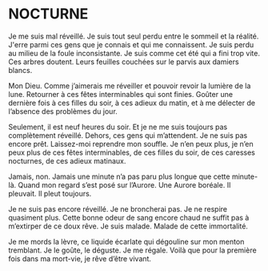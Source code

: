 # NOCTURNE

Je me suis mal réveillé. Je suis tout seul perdu entre le sommeil et la réalité. J'erre parmi ces gens que je connais et qui me connaissent. Je suis perdu au milieu de la foule inconsistante. Je suis comme cet été qui a fini trop vite. Ces arbres doutent. Leurs feuilles couchées sur le parvis aux damiers blancs. 

Mon Dieu. Comme j’aimerais me réveiller et pouvoir revoir la lumière de la lune. Retourner à ces fêtes interminables qui sont finies. Goûter une dernière fois à ces filles du soir, à ces adieux du matin, et à me délecter de l’absence des problèmes du jour.

Seulement, il est neuf heures du soir. Et je ne me suis toujours pas complètement réveillé. Dehors, ces gens qui m’attendent. Je ne suis pas encore prêt. Laissez-moi reprendre mon souffle. Je n’en peux plus, je n’en peux plus de ces fêtes interminables, de ces filles du soir, de ces caresses nocturnes, de ces adieux matinaux.

Jamais, non. Jamais une minute n’a pas paru plus longue que cette minute-là. Quand mon regard s’est posé sur l’Aurore. Une Aurore boréale. Il pleuvait. Il pleut toujours.

Je ne suis pas encore réveillé. Je ne broncherai pas. Je ne respire quasiment plus. Cette bonne odeur de sang encore chaud ne suffit pas à m’extirper de ce doux rêve. Je suis malade. Malade de cette immortalité.

Je me mords la lèvre, ce liquide écarlate qui dégouline sur mon menton tremblant. Je le goûte, le déguste. Je me régale. Voilà que pour la première fois dans ma mort-vie, je rêve d’être vivant. 
